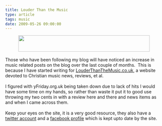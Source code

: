 ```yaml
---
title: Louder Than the Music
type: article
tags: music
date: 2009-05-26 09:00:00
---
```

<div class="separator" style="clear:both;text-align:center;"><a href="http://www.louderthanthemusic.com/images/lttm-banner-468x60.jpg" style="margin-left:1em;margin-right:1em;"><img border="0" height="52" src="http://www.louderthanthemusic.com/images/lttm-banner-468x60.jpg" width="420" /></a></div><br />Those who have been following my blog will have noticed an increase in music related posts on the blog over the last couple of months. &nbsp;This is because I have started writing for <a href="http://www.louderthanthemusic.co.uk/">LouderThanTheMusic.co.uk</a>, a website devoted to Christian music news, reviews, et al.<br /><br />I figured with yFriday.org.uk being taken down due to lack of hits I would have some time on my hands, so rather than waste it put it to good use throwing my two cents in with a review here and there and news items as and when I came across them.<br /><br />Keep your eyes on the site, it is a very good resource, they also have a <a href="http://twitter.com/louderthan">twitter account</a> and a <a href="http://www.facebook.com/profile.php?id=1728810945">facebook profile</a>&nbsp;which is kept upto date by the site.<div class="blogger-post-footer"><img width='1' height='1' src='https://blogger.googleusercontent.com/tracker/31453821-36353949235832044?l=www.jamesdoc.co.uk' alt='' /></div>
